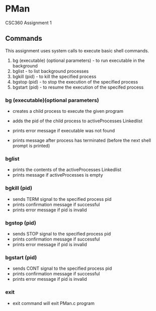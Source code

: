 # PMan
CSC360 Assignment 1

## Commands
This assignment uses system calls to execute basic shell commands.
1. bg (executable) (optional parameters) - to run executable in the background
2. bglist - to list background processes
3. bgkill (pid) - to kill the specified process
4. bgstop (pid) - to stop the execution of the specified process
5. bgstart (pid) - to resume the execution of the specifed process

### bg (executable)(optional parameters)
* creates a child process to execute the given program
* adds the pid of the child process to activeProcesses Linkedlist
* prints error message if executable was not found 

* prints message after process has terminated (before the next shell prompt is printed)

### bglist
* prints the contents of the activeProcesses Linkedlist
* prints message if activeProcesses is empty

### bgkill (pid)
* sends TERM signal to the specified process pid
* prints confirmation message if successful
* prints error message if pid is invalid

### bgstop (pid)
* sends STOP signal to the specified process pid
* prints confirmation message if successful
* prints error message if pid is invalid

### bgstart (pid)
* sends CONT signal to the specified process pid
* prints confirmation message if successful
* prints error message if pid is invalid

### exit
* exit command will exit PMan.c program


